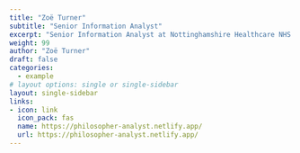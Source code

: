 ```yaml
---
title: "Zoë Turner"
subtitle: "Senior Information Analyst"
excerpt: "Senior Information Analyst at Nottinghamshire Healthcare NHS Foundation Trust"
weight: 99
author: "Zoë Turner"
draft: false
categories:
  - example
# layout options: single or single-sidebar
layout: single-sidebar
links:
- icon: link
  icon_pack: fas
  name: https://philosopher-analyst.netlify.app/
  url: https://philosopher-analyst.netlify.app/
---
```


